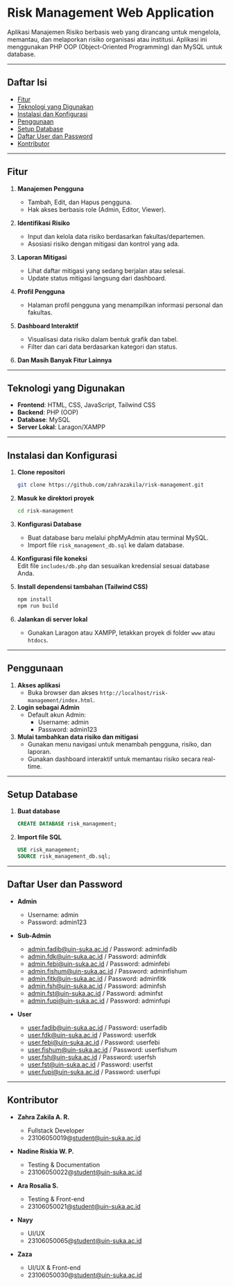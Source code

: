 # Risk Management Web Application

Aplikasi Manajemen Risiko berbasis web yang dirancang untuk mengelola, memantau, dan melaporkan risiko organisasi atau institusi. Aplikasi ini menggunakan PHP OOP (Object-Oriented Programming) dan MySQL untuk database.

---

## Daftar Isi

- [Fitur](#fitur)
- [Teknologi yang Digunakan](#teknologi-yang-digunakan)
- [Instalasi dan Konfigurasi](#instalasi-dan-konfigurasi)
- [Penggunaan](#penggunaan)
- [Setup Database](#setup-database)
- [Daftar User dan Password](#daftar-user-dan-password)
- [Kontributor](#kontributor)

---

## Fitur

1. **Manajemen Pengguna**

   - Tambah, Edit, dan Hapus pengguna.
   - Hak akses berbasis role (Admin, Editor, Viewer).

2. **Identifikasi Risiko**

   - Input dan kelola data risiko berdasarkan fakultas/departemen.
   - Asosiasi risiko dengan mitigasi dan kontrol yang ada.

3. **Laporan Mitigasi**

   - Lihat daftar mitigasi yang sedang berjalan atau selesai.
   - Update status mitigasi langsung dari dashboard.

4. **Profil Pengguna**

   - Halaman profil pengguna yang menampilkan informasi personal dan fakultas.

5. **Dashboard Interaktif**

   - Visualisasi data risiko dalam bentuk grafik dan tabel.
   - Filter dan cari data berdasarkan kategori dan status.
     
6. **Dan Masih Banyak Fitur Lainnya**

---

## Teknologi yang Digunakan

- **Frontend**: HTML, CSS, JavaScript, Tailwind CSS
- **Backend**: PHP (OOP)
- **Database**: MySQL
- **Server Lokal**: Laragon/XAMPP

---

## Instalasi dan Konfigurasi

1. **Clone repositori**

   ```bash
   git clone https://github.com/zahrazakila/risk-management.git
   ```

2. **Masuk ke direktori proyek**

   ```bash
   cd risk-management
   ```

3. **Konfigurasi Database**

   - Buat database baru melalui phpMyAdmin atau terminal MySQL.
   - Import file `risk_management_db.sql` ke dalam database.

4. **Konfigurasi file koneksi**  
   Edit file `includes/db.php` dan sesuaikan kredensial sesuai database Anda.

5. **Install dependensi tambahan (Tailwind CSS)**
   ```bash
   npm install
   npm run build
   ```

6. **Jalankan di server lokal**

   - Gunakan Laragon atau XAMPP, letakkan proyek di folder `www` atau `htdocs`.

---

## Penggunaan

1. **Akses aplikasi**
   - Buka browser dan akses `http://localhost/risk-management/index.html`.
2. **Login sebagai Admin**
   - Default akun Admin:
     - Username: admin
     - Password: admin123
3. **Mulai tambahkan data risiko dan mitigasi**
   - Gunakan menu navigasi untuk menambah pengguna, risiko, dan laporan.
   - Gunakan dashboard interaktif untuk memantau risiko secara real-time.

---

## Setup Database

1. **Buat database**
   ```sql
   CREATE DATABASE risk_management;
   ```
2. **Import file SQL**
   ```sql
   USE risk_management;
   SOURCE risk_management_db.sql;
   ```

---

## Daftar User dan Password

- **Admin**  
  - Username: admin  
  - Password: admin123  

- **Sub-Admin**  
  - admin.fadib@uin-suka.ac.id / Password: adminfadib  
  - admin.fdk@uin-suka.ac.id / Password: adminfdk  
  - admin.febi@uin-suka.ac.id / Password: adminfebi  
  - admin.fishum@uin-suka.ac.id / Password: adminfishum  
  - admin.fitk@uin-suka.ac.id / Password: adminfitk  
  - admin.fsh@uin-suka.ac.id / Password: adminfsh  
  - admin.fst@uin-suka.ac.id / Password: adminfst  
  - admin.fupi@uin-suka.ac.id / Password: adminfupi  

- **User**  
  - user.fadib@uin-suka.ac.id / Password: userfadib  
  - user.fdk@uin-suka.ac.id / Password: userfdk  
  - user.febi@uin-suka.ac.id / Password: userfebi  
  - user.fishum@uin-suka.ac.id / Password: userfishum  
  - user.fsh@uin-suka.ac.id / Password: userfsh  
  - user.fst@uin-suka.ac.id / Password: userfst  
  - user.fupi@uin-suka.ac.id / Password: userfupi

---

## Kontributor

- **Zahra Zakila A. R.**  
  - Fullstack Developer  
  - 23106050019@student@uin-suka.ac.id

- **Nadine Riskia W. P.**  
  - Testing & Documentation  
  - 23106050022@student@uin-suka.ac.id

- **Ara Rosalia S.**  
  - Testing & Front-end  
  - 23106050021@student@uin-suka.ac.id

- **Nayy**  
  - UI/UX  
  - 23106050065@student@uin-suka.ac.id

- **Zaza**  
  - UI/UX & Front-end   
  - 23106050030@student@uin-suka.ac.id



